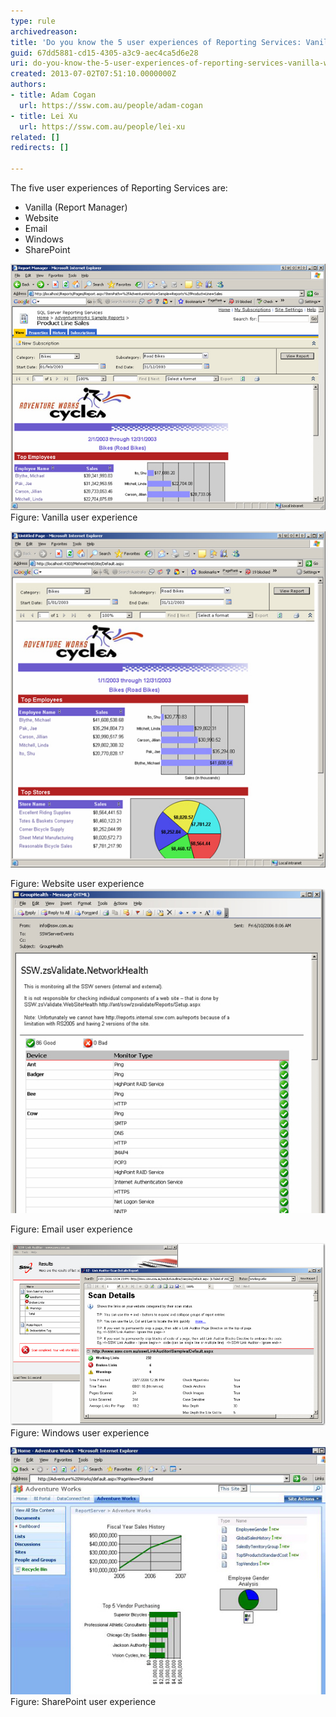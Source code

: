 ```yaml
---
type: rule
archivedreason: 
title: 'Do you know the 5 user experiences of Reporting Services: Vanilla, Website, Email, Windows and SharePoint'
guid: 67dd5881-cd15-4305-a3c9-aec4ca5d6e28
uri: do-you-know-the-5-user-experiences-of-reporting-services-vanilla-website-email-windows-and-sharepoint
created: 2013-07-02T07:51:10.0000000Z
authors:
- title: Adam Cogan
  url: https://ssw.com.au/people/adam-cogan
- title: Lei Xu
  url: https://ssw.com.au/people/lei-xu
related: []
redirects: []

---
```


The five user experiences of Reporting Services are:

* Vanilla (Report Manager)
* Website
* Email
* Windows
* SharePoint



<!--endintro-->

![](ReportingServicesVanillaExample.jpg)Figure: Vanilla user experience

![](ReportingServicesWebsiteUExample.jpg)

Figure: Website user experience![](ReportingServicesEmailUExample.jpg)

Figure: Email user experience

![](ReportingServicesWindowsUExample.jpg)
Figure: Windows user experience

![](ReportingServicesSharePointReportingUI.jpg) 
Figure: SharePoint user experience
